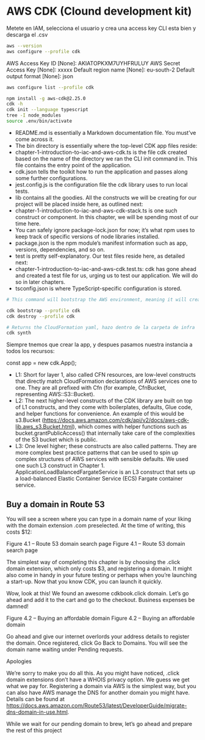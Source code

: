# AWS CDK (Clound development kit)

Metete en IAM, selecciona el usuario y crea una access key
CLI esta bien y descarga el .csv

```sh
aws --version
aws configure --profile cdk
```

AWS Access Key ID [None]: AKIATOPKXM7UYHFRULUY
AWS Secret Access Key [None]: xxxxx
Default region name [None]: eu-south-2
Default output format [None]: json

```sh
aws configure list --profile cdk

npm install -g aws-cdk@2.25.0
cdk -h
cdk init --language typescript
tree -I node_modules
source .env/bin/activate
```

- README.md is essentially a Markdown documentation file. You must’ve come
  across it.
- The bin directory is essentially where the top-level CDK app files reside:
- chapter-1-introduction-to-iac-and-aws-cdk.ts is the file cdk created based on
  the name of the directory we ran the CLI init command in. This file contains
  the entry point of the application.
- cdk.json tells the toolkit how to run the application and passes along some
  further configurations.
- jest.config.js is the configuration file the cdk library uses to run local
  tests.
- lib contains all the goodies. All the constructs we will be creating for our
  project will be placed inside here, as outlined next:
- chapter-1-introduction-to-iac-and-aws-cdk-stack.ts is one such construct or
  component. In this chapter, we will be spending most of our time here.
- You can safely ignore package-lock.json for now; it’s what npm uses to keep
  track of specific versions of node libraries installed.
- package.json is the npm module’s manifest information such as app, versions,
  dependencies, and so on.
- test is pretty self-explanatory. Our test files reside here, as detailed next:
- chapter-1-introduction-to-iac-and-aws-cdk.test.ts: cdk has gone ahead and
  created a test file for us, urging us to test our application. We will do so
  in later chapters.
- tsconfig.json is where TypeScript-specific configuration is stored.

```sh
# This command will bootstrap the AWS environment, meaning it will create all the necessary AWS resources on the cloud to make CDK work properly. It will also keep you informed of the progress. If your user has got the necessary permissions, esto ademas nos entregara unos links para ver donde esta desplegado.

cdk bootstrap --profile cdk
cdk destroy --profile cdk

# Returns the CloudFormation yaml, hazo dentro de la carpeta de infra
cdk synth
```

Siempre tnemos que crear la app, y despues pasamos nuestra instancia a todos los
recursos:

const app = new cdk.App();

- L1: Short for layer 1, also called CFN resources, are low-level constructs
  that directly match CloudFormation declarations of AWS services one to one.
  They are all prefixed with Cfn (for example, CfnBucket, representing
  AWS::S3::Bucket).
- L2: The next higher-level constructs of the CDK library are built on top of L1
  constructs, and they come with boilerplates, defaults, Glue code, and helper
  functions for convenience. An example of this would be s3.Bucket
  (<https://docs.aws.amazon.com/cdk/api/v2/docs/aws-cdk-lib.aws_s3.Bucket.html>),
  which comes with helper functions such as bucket.grantPublicAccess() that
  internally take care of the complexities of the S3 bucket which is public.
- L3: One level higher; these constructs are also called patterns. They are more
  complex best practice patterns that can be used to spin up complex structures
  of AWS services with sensible defaults. We used one such L3 construct in
  Chapter 1. ApplicationLoadBalancedFargateService is an L3 construct that sets
  up a load-balanced Elastic Container Service (ECS) Fargate container service.

## Buy a domain in Route 53

You will see a screen where you can type in a domain name of your liking with the domain extension .com preselected. At the time of writing, this costs $12:

Figure 4.1 – Route 53 domain search page
Figure 4.1 – Route 53 domain search page

The simplest way of completing this chapter is by choosing the .click domain extension, which only costs $3, and registering a domain. It might also come in handy in your future testing or perhaps when you’re launching a start-up. Now that you know CDK, you can launch it quickly.

Wow, look at this! We found an awesome cdkbook.click domain. Let’s go ahead and add it to the cart and go to the checkout. Business expenses be damned!

Figure 4.2 – Buying an affordable domain
Figure 4.2 – Buying an affordable domain

Go ahead and give our internet overlords your address details to register the domain. Once registered, click Go Back to Domains. You will see the domain name waiting under Pending requests.

Apologies

We’re sorry to make you do all this. As you might have noticed, .click domain extensions don’t have a WHOIS privacy option. We guess we get what we pay for. Registering a domain via AWS is the simplest way, but you can also have AWS manage the DNS for another domain you might have. Details can be found at <https://docs.aws.amazon.com/Route53/latest/DeveloperGuide/migrate-dns-domain-in-use.html>.

While we wait for our pending domain to brew, let’s go ahead and prepare the rest of this project
